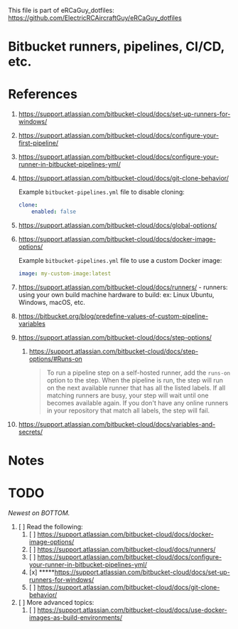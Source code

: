 This file is part of eRCaGuy_dotfiles: https://github.com/ElectricRCAircraftGuy/eRCaGuy_dotfiles


# Bitbucket runners, pipelines, CI/CD, etc.


# References

1. https://support.atlassian.com/bitbucket-cloud/docs/set-up-runners-for-windows/
1. https://support.atlassian.com/bitbucket-cloud/docs/configure-your-first-pipeline/
1. https://support.atlassian.com/bitbucket-cloud/docs/configure-your-runner-in-bitbucket-pipelines-yml/

1. https://support.atlassian.com/bitbucket-cloud/docs/git-clone-behavior/

    Example `bitbucket-pipelines.yml` file to disable cloning:
    ```yaml
    clone: 
        enabled: false
    ```
1. https://support.atlassian.com/bitbucket-cloud/docs/global-options/

1. https://support.atlassian.com/bitbucket-cloud/docs/docker-image-options/

    Example `bitbucket-pipelines.yml` file to use a custom Docker image:
    ```yaml
    image: my-custom-image:latest
    ```

1. https://support.atlassian.com/bitbucket-cloud/docs/runners/ - runners: using your own build machine hardware to build: ex: Linux Ubuntu, Windows, macOS, etc.

1. https://bitbucket.org/blog/predefine-values-of-custom-pipeline-variables

1. https://support.atlassian.com/bitbucket-cloud/docs/step-options/
    1. https://support.atlassian.com/bitbucket-cloud/docs/step-options/#Runs-on
        
        > To run a pipeline step on a self-hosted runner, add the `runs-on` option to the step. When the pipeline is run, the step will run on the next available runner that has all the listed labels. If all matching runners are busy, your step will wait until one becomes available again. If you don't have any online runners in your repository that match all labels, the step will fail.

1. https://support.atlassian.com/bitbucket-cloud/docs/variables-and-secrets/


# Notes


# TODO

_Newest on BOTTOM._

1. [ ] Read the following:
    1. [ ] https://support.atlassian.com/bitbucket-cloud/docs/docker-image-options/
    1. [ ] https://support.atlassian.com/bitbucket-cloud/docs/runners/
    1. [ ] https://support.atlassian.com/bitbucket-cloud/docs/configure-your-runner-in-bitbucket-pipelines-yml/
    1. [x] \*\*\*\*\*https://support.atlassian.com/bitbucket-cloud/docs/set-up-runners-for-windows/
    1. [ ] https://support.atlassian.com/bitbucket-cloud/docs/git-clone-behavior/
1. [ ] More advanced topics:
    1. [ ] https://support.atlassian.com/bitbucket-cloud/docs/use-docker-images-as-build-environments/
